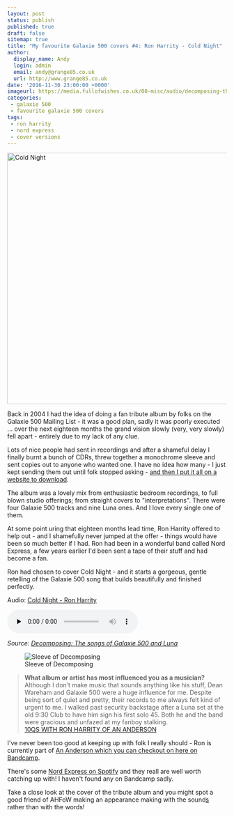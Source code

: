 ```yaml
---
layout: post
status: publish
published: true
draft: false
sitemap: true
title: "My favourite Galaxie 500 covers #4: Ron Harrity - Cold Night"
author:
  display_name: Andy
  login: admin
  email: andy@grange85.co.uk
  url: http://www.grange85.co.uk
date: '2016-11-30 23:00:00 +0000'
imageurl: https://media.fullofwishes.co.uk/00-misc/audio/decomposing-the-songs-of-galaxie-500-and-luna/decomposing-sleeve.jpg
categories:
 - galaxie 500
 - favourite galaxie 500 covers
tags:
 - ron harrity
 - nord express
 - cover versions
---
```

<a data-flickr-embed="true"  href="https://www.flickr.com/photos/jonathankosread/6726555429/in/photolist-bfpmzB-r2J9Nx-evUZdz-pWVdcm-r5R5Zn-pARvAb-qUr94n-jRsyJx-rpCZ2K-2nMA1y-q5HHNh-5bTMCn-HF1ygf-mndhU-9qdMf9-5ZF7cx-7xvUpC-2Tce1-4NmF7Z-839S7-bs3mJn-qELdP4-9tAYHF-9oMofH-8zEZwF-v9JYj-atkEi7-7nmdR9-r4s1Py-EcsjxV-7AhjYE-kxoLXY-p79oEr-6yT4UB-dBLta5-brkkte-4CkAQW-7s4ntK-7tYLcQ-v9K89-4CkAUW-tB58d-5T86o1-6hBEsB-5MjYGd-4wAbjX-8TnJAd-7tqrY5-4CkzWq-4CgiHX" title="Cold Night"><img src="https://c6.staticflickr.com/8/7171/6726555429_aa713c388b_b.jpg" width="1024" height="577" alt="Cold Night"></a><script async src="//embedr.flickr.com/assets/client-code.js" charset="utf-8"></script>
<p>Back in 2004 I had the idea of doing a fan tribute album by folks on the Galaxie 500 Mailing List - it was a good plan, sadly it was poorly executed &hellip; over the next eighteen months the grand vision slowly (very, very slowly) fell apart - entirely due to my lack of any clue.</p>
<p>Lots of nice people had sent in recordings and after a shameful delay I finally burnt a bunch of CDRs, threw together a monochrome sleeve and sent copies out to anyone who wanted one. I have no idea how many - I just kept sending them out until folk stopped asking - <a href="https://static.fullofwishes.co.uk/galaxie_list_tribute/">and then I put it all on a website to download</a>.</p>
<p>The album was a lovely mix from enthusiastic bedroom recordings, to full blown studio offerings; from straight covers to "interpretations". There were four Galaxie 500 tracks and nine Luna ones. And I love every single one of them.</p>
<p>At some point uring that eighteen months lead time, Ron Harrity offered to help out - and I shamefully never jumped at the offer - things would have been so much better if I had. Ron had been in a wonderful band called Nord Express, a few years earlier I'd been sent a tape of their stuff and had become a fan.</p>
<p>Ron had chosen to cover Cold Night - and it starts a gorgeous, gentle retelling of the Galaxie 500 song that builds beautifully and finished perfectly.</p>
<div class="well">
  <p class="audio">Audio: <a href="https://media.fullofwishes.co.uk/00-misc/audio/decomposing-the-songs-of-galaxie-500-and-luna/03-ron-harrity-cold-night.mp3">Cold Night - Ron Harrity</a></p>
  <audio controls="controls" preload="none" src="https://media.fullofwishes.co.uk/00-misc/audio/decomposing-the-songs-of-galaxie-500-and-luna/03-ron-harrity-cold-night.mp3"></audio>
  <p class="source small text-right"><em>Source: <a href="https://static.fullofwishes.co.uk/galaxie_list_tribute/">Decomposing: The songs of Galaxie 500 and Luna</a></em></p>
</div><figure class="caption aligncenter"><img src="https://media.fullofwishes.co.uk/00-misc/audio/decomposing-the-songs-of-galaxie-500-and-luna/decomposing-sleeve.jpg" alt="Sleeve of Decomposing" /><figcaption class="caption-text">Sleeve of Decomposing</figcaption></figure>

<blockquote>
<strong>What album or artist has most influenced you as a musician?</strong><br>
Although I don’t make music that sounds anything like his stuff, Dean Wareham and Galaxie 500 were a huge influence for me. Despite being sort of quiet and pretty, their records to me always felt kind of urgent to me. I walked past security backstage after a Luna set at the old 9:30 Club to have him sign his first solo 45. Both he and the band were gracious and unfazed at my fanboy stalking.
<footer><a href="https://factoryportland.com/featured/ron-harrity-of-an-anderson-honey-clouds-peapod-recordings-and-more/">10QS WITH RON HARRITY OF AN ANDERSON</a></footer>
</blockquote>
<p>I've never been too good at keeping up with folk I really should - Ron is currently part of <a href="https://ananderson.bandcamp.com/">An Anderson which you can checkout on here on Bandcamp</a>.</p>

<p>There's some <a href="https://open.spotify.com/artist/3FszAlNT3gGGoReYVabDby">Nord Express on Spotify</a> and they reall are well worth catching up with! I haven't found any on Bandcamp sadly.</p>

<p class="text-muted">Take a close look at the cover of the tribute album and you might spot a good friend of AHFoW making an appearance making with the sound<a href="https://app.box.com/shared/k85sit4cq5/1/8700277/85433155/1">s</a> rather than with the words!</p>
